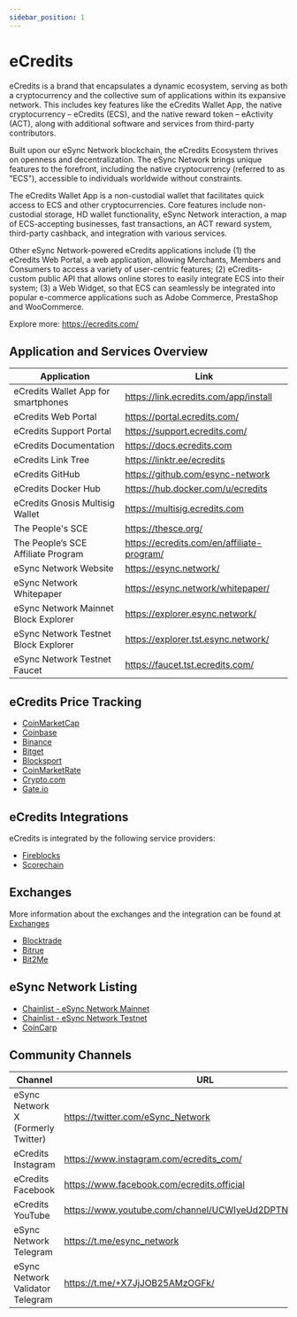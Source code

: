 ```yaml
---
sidebar_position: 1
---
```


# eCredits

eCredits is a brand that encapsulates a dynamic ecosystem, serving as both a cryptocurrency and the collective sum of applications within its expansive network. This includes key features like the eCredits Wallet App, the native cryptocurrency – eCredits (ECS), and the native reward token – eActivity (ACT), along with additional software and services from third-party contributors.

Built upon our eSync Network blockchain, the eCredits Ecosystem thrives on openness and decentralization. The eSync Network brings unique features to the forefront, including the native cryptocurrency (referred to as "ECS"), accessible to individuals worldwide without constraints.

The eCredits Wallet App is a non-custodial wallet that facilitates quick access to ECS and other cryptocurrencies. Core features include non-custodial storage, HD wallet functionality, eSync Network interaction, a map of ECS-accepting businesses, fast transactions, an ACT reward system, third-party cashback, and integration with various services.

Other eSync Network-powered eCredits applications include (1) the eCredits Web Portal, a web application, allowing Merchants, Members and Consumers to access a variety of user-centric features; (2) eCredits-custom public API that allows online stores to easily integrate ECS into their system; (3) a Web Widget, so that ECS can seamlessly be integrated into popular e-commerce applications such as Adobe Commerce, PrestaShop and WooCommerce.

Explore more: https://ecredits.com/

## Application and Services Overview

<table>
<thead>
<tr><th>Application</th><th>Link</th></tr>
</thead>
<tbody>
<tr><td>eCredits Wallet App for smartphones</td><td><a href="https://link.ecredits.com/app/install">https://link.ecredits.com/app/install</a></td></tr>
<tr><td>eCredits Web Portal</td><td><a href="https://portal.ecredits.com/">https://portal.ecredits.com/</a></td></tr>
<tr><td>eCredits Support Portal</td><td><a href="https://support.ecredits.com/">https://support.ecredits.com/</a></td></tr>
<tr><td>eCredits Documentation</td><td><a href="https://docs.ecredits.com">https://docs.ecredits.com</a></td></tr>
<tr><td>eCredits Link Tree</td><td><a href="https://linktr.ee/ecredits">https://linktr.ee/ecredits</a></td></tr>
<tr><td>eCredits GitHub</td><td><a href="https://github.com/esync-network">https://github.com/esync-network</a></td></tr>
<tr><td>eCredits Docker Hub</td><td><a href="https://hub.docker.com/u/ecredits">https://hub.docker.com/u/ecredits</a></td></tr>
<tr><td>eCredits Gnosis Multisig Wallet</td><td><a href="https://multisig.ecredits.com">https://multisig.ecredits.com</a></td></tr>
<tr><td>The People's SCE</td><td><a href="https://thesce.org/">https://thesce.org/</a></td></tr>
<tr><td>The People’s SCE Affiliate Program</td><td><a href="https://ecredits.com/en/affiliate-program/">https://ecredits.com/en/affiliate-program/</a></td></tr>
<tr><td>eSync Network Website</td><td><a href="https://esync.network/">https://esync.network/</a></td></tr>
<tr><td>eSync Network Whitepaper</td><td><a href="https://esync.network/whitepaper/">https://esync.network/whitepaper/</a></td></tr>
<tr><td>eSync Network Mainnet Block Explorer</td><td><a href="https://explorer.esync.network/">https://explorer.esync.network/</a></td></tr>
<tr><td>eSync Network Testnet Block Explorer</td><td><a href="https://explorer.tst.esync.network/">https://explorer.tst.esync.network/</a></td></tr>
<tr><td>eSync Network Testnet Faucet</td><td><a href="https://faucet.tst.ecredits.com/">https://faucet.tst.ecredits.com/</a></td></tr>
</tbody>
</table>

## eCredits Price Tracking

- [CoinMarketCap](https://coinmarketcap.com/currencies/ecredits/)
- [Coinbase](https://www.coinbase.com/price/ecredits)
- [Binance](https://www.binance.com/en/price/ecredits)
- [Bitget](https://www.bitget.com/de/price/ecredits)
- [Blocksport](https://blockspot.io/coin/ecredits/)
- [CoinMarketRate](https://coinmarketrate.com/currency/ecredits/)
- [Crypto.com](https://crypto.com/price/ecredits)
- [Gate.io](https://www.gate.io/how-to-buy/ecredits-ecs)

## eCredits Integrations

eCredits is integrated by the following service providers:

- [Fireblocks](https://www.fireblocks.com/)
- [Scorechain](https://www.scorechain.com/)

## Exchanges

More information about the exchanges and the integration can be found at [Exchanges](/docs/ecosystem/real-world-use-cases/ecredits/exchanges.md)

- [Blocktrade](https://blocktrade.com)
- [Bitrue](https://bitrue.com/)
- [Bit2Me](https://bit2me.com/)

## eSync Network Listing

- [Chainlist - eSync Network Mainnet](https://chainlist.org/chain/63000)
- [Chainlist - eSync Network Testnet](https://chainlist.org/chain/63002)
- [CoinCarp](https://www.coincarp.com/chainlist/ecredits-mainnet/)

## Community Channels

<table>
<thead>
<tr><th>Channel</th><th>URL</th></tr>
</thead>
<tbody>
<tr><td>eSync Network X (Formerly Twitter)</td><td><a href="https://twitter.com/eSync_Network">https://twitter.com/eSync_Network</a></td></tr>
<tr><td>eCredits Instagram</td><td><a href="https://www.instagram.com/ecredits_com/">https://www.instagram.com/ecredits_com/</a></td></tr>
<tr><td>eCredits Facebook</td><td><a href="https://www.facebook.com/ecredits.official">https://www.facebook.com/ecredits.official</a></td></tr>
<tr><td>eCredits YouTube</td><td><a href="https://www.youtube.com/channel/UCWIyeUd2DPTNnpcScrrEYMg">https://www.youtube.com/channel/UCWIyeUd2DPTNnpcScrrEYMg</a></td></tr>
<tr><td>eSync Network Telegram</td><td><a href="https://t.me/esync_network">https://t.me/esync_network</a></td></tr>
<tr><td>eSync Network Validator Telegram</td><td><a href="https://t.me/+X7JjJOB25AMzOGFk">https://t.me/+X7JjJOB25AMzOGFk/</a></td></tr>

</tbody>
</table>
